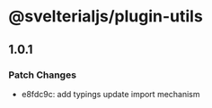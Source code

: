 # @svelterialjs/plugin-utils

## 1.0.1

### Patch Changes

- e8fdc9c: add typings
  update import mechanism
